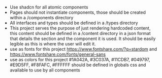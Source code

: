 - Use shadcn for all atomic components
- Pages should not instantiate components, those should be created within a /components directory
- All interfaces and types should be defined in a /types directory
- This project serves the purpose of just rendering hardcoded content, this content should be defined in a /content directory in a json format that details the section and the component it is used. It should be easily legible as this is where the user will edit it.
- use as fonts for this project https://www.fontshare.com/?q=stardom and https://www.fontshare.com/fonts/general-sans
- use as colors for this project #1A042A, #3C037A, #11CDB7, #049797, #E9D5FF, #F8FAFC, #FFFFFF should be defined in globals css and available to use by all components